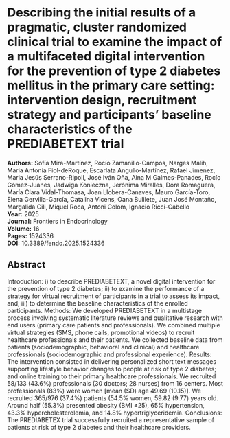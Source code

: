 # Describing the initial results of a pragmatic, cluster randomized clinical trial to examine the impact of a multifaceted digital intervention for the prevention of type 2 diabetes mellitus in the primary care setting: intervention design, recruitment strategy and participants’ baseline characteristics of the PREDIABETEXT trial

**Authors:** Sofía Mira-Martínez, Rocío Zamanillo-Campos, Narges Malih, Maria Antonia Fiol-deRoque, Escarlata Angullo-Martínez, Rafael Jimenez, Maria Jesús Serrano-Ripoll, José Iván Oña, Aina M Galmes-Panades, Rocío Gómez-Juanes, Jadwiga Konieczna, Jerónima Miralles, Dora Romaguera, María Clara Vidal-Thomasa, Joan Llobera-Canaves, Mauro García-Toro, Elena Gervilla-García, Catalina Vicens, Oana Bulilete, Juan José Montaño, Margalida Gili, Miquel Roca, Antoni Colom, Ignacio Ricci-Cabello  
**Year:** 2025  
**Journal:** Frontiers in Endocrinology  
**Volume:** 16  
**Pages:** 1524336  
**DOI:** 10.3389/fendo.2025.1524336  

## Abstract
Introduction: i) to describe PREDIABETEXT, a novel digital intervention for the prevention of type 2 diabetes; ii) to examine the performance of a strategy for virtual recruitment of participants in a trial to assess its impact, and; iii) to determine the baseline characteristics of the enrolled participants.
Methods: We developed PREDIABETEXT in a multistage process involving systematic literature reviews and qualitative research with end users (primary care patients and professionals). We combined multiple virtual strategies (SMS, phone calls, promotional videos) to recruit healthcare professionals and their patients. We collected baseline data from patients (sociodemographic, behavioral and clinical) and healthcare professionals (sociodemographic and professional experience).
Results: The intervention consisted in delivering personalized short text messages supporting lifestyle behavior changes to people at risk of type 2 diabetes; and online training to their primary healthcare professionals. We recruited 58/133 (43.6%) professionals (30 doctors; 28 nurses) from 16 centers. Most professionals (83%) were women [mean (SD) age 49.69 (10.15)]. We recruited 365/976 (37.4%) patients (54.5% women, 59.82 (9.77) years old. Around half (55.3%) presented obesity (BMI ≥25), 65% hypertension, 43.3% hypercholesterolemia, and 14.8% hypertriglyceridemia.
Conclusions: The PREDIABETEX trial successfully recruited a representative sample of patients at risk of type 2 diabetes and their healthcare providers.

